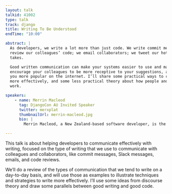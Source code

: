 ```yaml
---
layout: talk
talkid: 41002
type: talk
track: django
title: Writing To Be Understood
endTime: "10:00"

abstract: | 
  As developers, we write a lot more than just code. We write commit messages; we
  review our colleagues’ code; we email collaborators; we tweet our hottest
  takes. 

  Good written communication can make your systems easier to use and maintain,
  encourage your colleagues to be more receptive to your suggestions, and make
  you more popular on the internet. I’ll share some practical ways to communicate
  more effectively, and some less practical theory about how people and language
  work. 

speakers: 
    - name: Merrin Macleod
      tag: DjangoCon AU Invited Speaker
      twitter: merxplat
      thumbnailUrl: merrin-macleod.jpg
      bio: | 
        Merrin Macleod, a New Zealand-based software developer, is the author of many critically-acclaimed emails. She is an active part of the technology community in New Zealand and Australia, having started the Kiwi Ruby conference and Rails Girls New Zealand, as well as coaching at Django Girls in Wellington. In the last year she’s been a fellow with Code for Australia in the Victorian Government, and is now working in the public service in New Zealand.

---
```



This talk is about helping developers to communicate effectively with writing, focused on the type of writing that we use to communicate with colleagues and collaborators, like commit messages, Slack messages, emails, and code reviews.


We’ll do a review of the types of communication that we tend to write on a day-to-day basis, and will use those as examples to illustrate techniques and strategies to write more effectively. I’ll use some ideas from discourse theory and draw some parallels between good writing and good code. 

